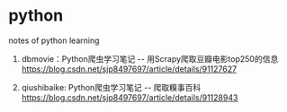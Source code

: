 # python
notes of python learning

1. dbmovie：Python爬虫学习笔记 -- 用Scrapy爬取豆瓣电影top250的信息
https://blog.csdn.net/sjp8497697/article/details/91127627


2. qiushibaike: Python爬虫学习笔记 -- 爬取糗事百科
https://blog.csdn.net/sjp8497697/article/details/91128943
